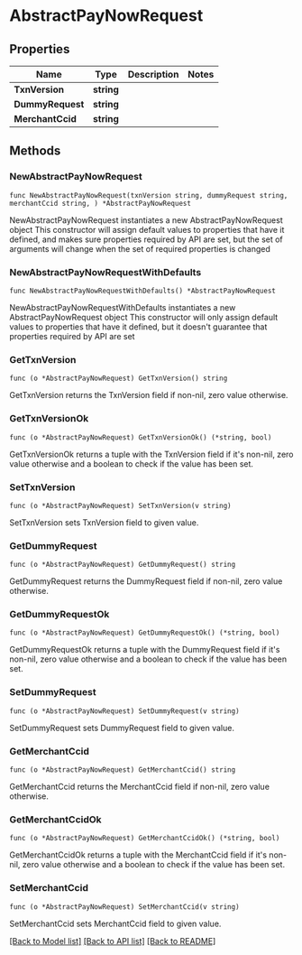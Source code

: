# AbstractPayNowRequest

## Properties

Name | Type | Description | Notes
------------ | ------------- | ------------- | -------------
**TxnVersion** | **string** |  | 
**DummyRequest** | **string** |  | 
**MerchantCcid** | **string** |  | 

## Methods

### NewAbstractPayNowRequest

`func NewAbstractPayNowRequest(txnVersion string, dummyRequest string, merchantCcid string, ) *AbstractPayNowRequest`

NewAbstractPayNowRequest instantiates a new AbstractPayNowRequest object
This constructor will assign default values to properties that have it defined,
and makes sure properties required by API are set, but the set of arguments
will change when the set of required properties is changed

### NewAbstractPayNowRequestWithDefaults

`func NewAbstractPayNowRequestWithDefaults() *AbstractPayNowRequest`

NewAbstractPayNowRequestWithDefaults instantiates a new AbstractPayNowRequest object
This constructor will only assign default values to properties that have it defined,
but it doesn't guarantee that properties required by API are set

### GetTxnVersion

`func (o *AbstractPayNowRequest) GetTxnVersion() string`

GetTxnVersion returns the TxnVersion field if non-nil, zero value otherwise.

### GetTxnVersionOk

`func (o *AbstractPayNowRequest) GetTxnVersionOk() (*string, bool)`

GetTxnVersionOk returns a tuple with the TxnVersion field if it's non-nil, zero value otherwise
and a boolean to check if the value has been set.

### SetTxnVersion

`func (o *AbstractPayNowRequest) SetTxnVersion(v string)`

SetTxnVersion sets TxnVersion field to given value.


### GetDummyRequest

`func (o *AbstractPayNowRequest) GetDummyRequest() string`

GetDummyRequest returns the DummyRequest field if non-nil, zero value otherwise.

### GetDummyRequestOk

`func (o *AbstractPayNowRequest) GetDummyRequestOk() (*string, bool)`

GetDummyRequestOk returns a tuple with the DummyRequest field if it's non-nil, zero value otherwise
and a boolean to check if the value has been set.

### SetDummyRequest

`func (o *AbstractPayNowRequest) SetDummyRequest(v string)`

SetDummyRequest sets DummyRequest field to given value.


### GetMerchantCcid

`func (o *AbstractPayNowRequest) GetMerchantCcid() string`

GetMerchantCcid returns the MerchantCcid field if non-nil, zero value otherwise.

### GetMerchantCcidOk

`func (o *AbstractPayNowRequest) GetMerchantCcidOk() (*string, bool)`

GetMerchantCcidOk returns a tuple with the MerchantCcid field if it's non-nil, zero value otherwise
and a boolean to check if the value has been set.

### SetMerchantCcid

`func (o *AbstractPayNowRequest) SetMerchantCcid(v string)`

SetMerchantCcid sets MerchantCcid field to given value.



[[Back to Model list]](../README.md#documentation-for-models) [[Back to API list]](../README.md#documentation-for-api-endpoints) [[Back to README]](../README.md)


